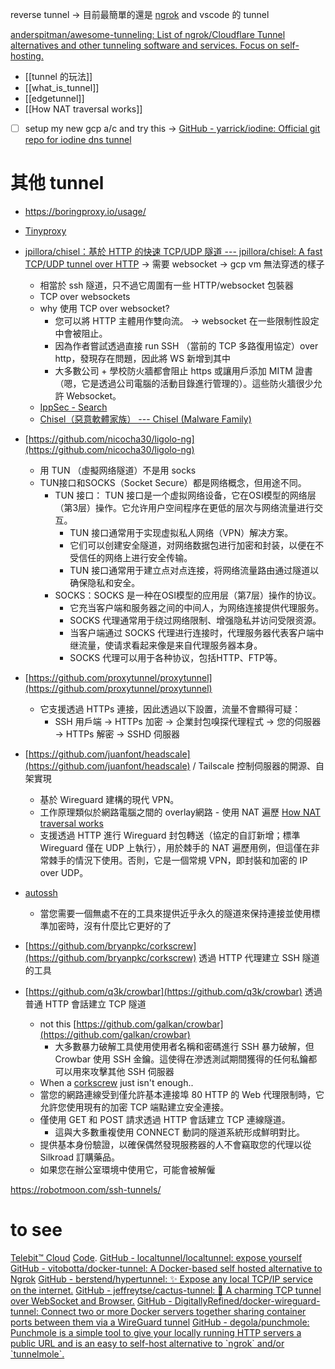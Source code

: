 


reverse tunnel -> 目前最簡單的還是 [ngrok](https://dashboard.ngrok.com/get-started/setup/macos) and vscode 的 tunnel



[anderspitman/awesome-tunneling: List of ngrok/Cloudflare Tunnel alternatives and other tunneling software and services. Focus on self-hosting.](https://github.com/anderspitman/awesome-tunneling)



- [[tunnel 的玩法]]
- [[what_is_tunnel]]
- [[edgetunnel]]
- [[How NAT traversal works]]



- [ ] setup my new gcp a/c and try this -> [GitHub - yarrick/iodine: Official git repo for iodine dns tunnel](https://github.com/yarrick/iodine)

# 其他 tunnel 
- https://boringproxy.io/usage/
- [Tinyproxy](https://tinyproxy.github.io/)
- [jpillora/chisel：基於 HTTP 的快速 TCP/UDP 隧道 --- jpillora/chisel: A fast TCP/UDP tunnel over HTTP](https://github.com/jpillora/chisel?tab=readme-ov-file) → 需要 websocket → gcp vm 無法穿透的樣子
    - 相當於 ssh 隧道，只不過它周圍有一些 HTTP/websocket 包裝器
    - TCP over websockets
    - why 使用 TCP over websocket?
        - 您可以將 HTTP 主體用作雙向流。 → websocket 在一些限制性設定中會被阻止。
        - 因為作者嘗試透過直接 run SSH （當前的 TCP 多路復用協定）over http，發現存在問題，因此將 WS 新增到其中
        - 大多數公司 + 學校防火牆都會阻止 https 或讓用戶添加 MITM 證書（嗯，它是透過公司電腦的活動目錄進行管理的）。這些防火牆很少允許 Websocket。
    - [IppSec - Search](https://ippsec.rocks/?#)
    - [Chisel（惡意軟體家族） --- Chisel (Malware Family)](https://malpedia.caad.fkie.fraunhofer.de/details/win.chisel)
- [https://github.com/nicocha30/ligolo-ng](https://github.com/nicocha30/ligolo-ng)
    - 用 TUN （虛擬网络隧道）不是用 socks
    - TUN接口和SOCKS（Socket Secure）都是网络概念，但用途不同。
        - TUN 接口： TUN 接口是一个虚拟网络设备，它在OSI模型的网络层（第3层）操作。它允许用户空间程序在更低的层次与网络流量进行交互。
            - TUN 接口通常用于实现虚拟私人网络（VPN）解决方案。
            - 它们可以创建安全隧道，对网络数据包进行加密和封装，以便在不受信任的网络上进行安全传输。
            - TUN 接口通常用于建立点对点连接，将网络流量路由通过隧道以确保隐私和安全。
        - SOCKS：SOCKS 是一种在OSI模型的应用层（第7层）操作的协议。
            - 它充当客户端和服务器之间的中间人，为网络连接提供代理服务。
            - SOCKS 代理通常用于绕过网络限制、增强隐私并访问受限资源。
            - 当客户端通过 SOCKS 代理进行连接时，代理服务器代表客户端中继流量，使请求看起来像是来自代理服务器本身。
            - SOCKS 代理可以用于各种协议，包括HTTP、FTP等。
- [https://github.com/proxytunnel/proxytunnel](https://github.com/proxytunnel/proxytunnel)
    
    - 它支援透過 HTTPs 連接，因此透過以下設置，流量不會顯得可疑：
        - SSH 用戶端 -> HTTPs 加密 -> 企業封包嗅探代理程式 -> 您的伺服器 -> HTTPs 解密 -> SSHD 伺服器
- [https://github.com/juanfont/headscale](https://github.com/juanfont/headscale) / Tailscale 控制伺服器的開源、自架實現
    - 基於 Wireguard 建構的現代 VPN。
    - 工作原理類似於網路電腦之間的 overlay網路 - 使用 NAT 遍歷 [How NAT traversal works](https://tailscale.com/blog/how-nat-traversal-works)
    - 支援透過 HTTP 進行 Wireguard 封包轉送（協定的自訂新增；標準 Wireguard 僅在 UDP 上執行），用於棘手的 NAT 遍歷用例，但這僅在非常棘手的情況下使用。否則，它是一個常規 VPN，即封裝和加密的 IP over UDP。


- [autossh](https://www.google.com/search?q=autossh&rlz=1C5CHFA_enTW1035TW1035&oq=autossh&gs_lcrp=EgZjaHJvbWUyCQgAEEUYORiABDIHCAEQABiABDIHCAIQABiABDIHCAMQABiABDIHCAQQABiABDIHCAUQABiABDIHCAYQABiABDIHCAcQABiABDIHCAgQABiABDIHCAkQABiABNIBBzM0MWowajGoAgCwAgA&sourceid=chrome&ie=UTF-8)
    - 當您需要一個無處不在的工具來提供近乎永久的隧道來保持連接並使用標準加密時，沒有什麼比它更好的了





- [https://github.com/bryanpkc/corkscrew](https://github.com/bryanpkc/corkscrew) 透過 HTTP 代理建立 SSH 隧道的工具
- [https://github.com/q3k/crowbar](https://github.com/q3k/crowbar) 透過普通 HTTP 會話建立 TCP 隧道
    - not this [https://github.com/galkan/crowbar](https://github.com/galkan/crowbar)
        - 大多數暴力破解工具使用使用者名稱和密碼進行 SSH 暴力破解，但 Crowbar 使用 SSH 金鑰。這使得在滲透測試期間獲得的任何私鑰都可以用來攻擊其他 SSH 伺服器
    - When a [corkscrew](http://www.agroman.net/corkscrew/) just isn't enough..
    - 當您的網路連線受到僅允許基本連接埠 80 HTTP 的 Web 代理限制時，它允許您使用現有的加密 TCP 端點建立安全連接。
    - 僅使用 GET 和 POST 請求透過 HTTP 會話建立 TCP 連線隧道。
        - 這與大多數重複使用 CONNECT 動詞的隧道系統形成鮮明對比。
    - 提供基本身份驗證，以確保偶然發現服務器的人不會竊取您的代理以從 Silkroad 訂購藥品。
    - 如果您在辦公室環境中使用它，可能會被解僱


https://robotmoon.com/ssh-tunnels/


# to see


[Telebit™ Cloud](https://telebit.cloud/) [Code](https://git.coolaj86.com/coolaj86/telebit.js).
[GitHub - localtunnel/localtunnel: expose yourself](https://github.com/localtunnel/localtunnel)
[GitHub - vitobotta/docker-tunnel: A Docker-based self hosted alternative to Ngrok](https://github.com/vitobotta/docker-tunnel)
[GitHub - berstend/hypertunnel: ✨ Expose any local TCP/IP service on the internet.](https://github.com/berstend/hypertunnel)
[GitHub - jeffreytse/cactus-tunnel: 🌵 A charming TCP tunnel over WebSocket and Browser.](https://github.com/jeffreytse/cactus-tunnel)
[GitHub - DigitallyRefined/docker-wireguard-tunnel: Connect two or more Docker servers together sharing container ports between them via a WireGuard tunnel](https://github.com/DigitallyRefined/docker-wireguard-tunnel)
[GitHub - degola/punchmole: Punchmole is a simple tool to give your locally running HTTP servers a public URL and is an easy to self-host alternative to \`ngrok\` and/or \`tunnelmole\`.](https://github.com/Degola/punchmole/)
